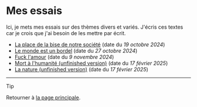 # Mes essais

Ici, je mets mes essais sur des thèmes divers et variés. J'écris ces textes car je crois que j'ai besoin de les mettre par écrit.


- [La place de la bise de notre société](2024-10-19_bise.md) (date du *19 octobre 2024*)
- [Le monde est un bordel](2024-10-27_le-monde-est-un-bordel.md) (date du *27 octobre 2024*)
- [Fuck l'amour](2024-11-09_fuck-lamour.md) (date du *9 novembre 2024*)
- [Mort à l'humanité (unfinished version)](2025-02-17_mort-a-l-humanite_unfinished-version.md) (date du *17 février 2025*)
- [La nature (unfinished version)](2025-02-17_la-nature_unfinished-version.md) (date du *17 février 2025*)


<!--
- [Model](20xx-mm-dd_model.md) (date du *[**???**]*)
-->


---

> [!TIP]  
> Retourner à [la page principale](../README.md).

